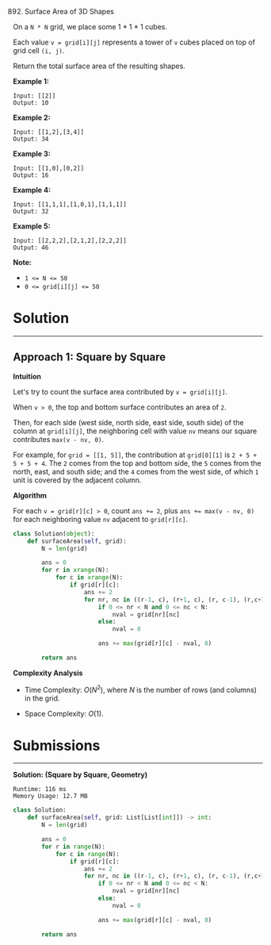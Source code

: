892. Surface Area of 3D Shapes

On a `N * N` grid, we place some 1 * 1 * 1 cubes.

Each value `v = grid[i][j]` represents a tower of `v` cubes placed on top of grid cell `(i, j)`.

Return the total surface area of the resulting shapes.

 

**Example 1:**
```
Input: [[2]]
Output: 10
```

**Example 2:**
```
Input: [[1,2],[3,4]]
Output: 34
```

**Example 3:**
```
Input: [[1,0],[0,2]]
Output: 16
```

**Example 4:**
```
Input: [[1,1,1],[1,0,1],[1,1,1]]
Output: 32
```

**Example 5:**
```
Input: [[2,2,2],[2,1,2],[2,2,2]]
Output: 46
```

**Note:**

* `1 <= N <= 50`
* `0 <= grid[i][j] <= 50`

# Solution
---
## Approach 1: Square by Square
**Intuition**

Let's try to count the surface area contributed by `v = grid[i][j]`.

When `v > 0`, the top and bottom surface contributes an area of `2`.

Then, for each side (west side, north side, east side, south side) of the column at `grid[i][j]`, the neighboring cell with value `nv` means our square contributes `max(v - nv, 0)`.

For example, for `grid = [[1, 5]]`, the contribution at `grid[0][1]` is `2 + 5 + 5 + 5 + 4`. The `2` comes from the top and bottom side, the `5` comes from the north, east, and south side; and the `4` comes from the west side, of which `1` unit is covered by the adjacent column.

**Algorithm**

For each `v = grid[r][c] > 0`, count `ans += 2`, plus `ans += max(v - nv, 0)` for each neighboring value `nv` adjacent to `grid[r][c]`.

```python
class Solution(object):
    def surfaceArea(self, grid):
        N = len(grid)

        ans = 0
        for r in xrange(N):
            for c in xrange(N):
                if grid[r][c]:
                    ans += 2
                    for nr, nc in ((r-1, c), (r+1, c), (r, c-1), (r,c+1)):
                        if 0 <= nr < N and 0 <= nc < N:
                            nval = grid[nr][nc]
                        else:
                            nval = 0

                        ans += max(grid[r][c] - nval, 0)

        return ans
```

**Complexity Analysis**

* Time Complexity: $O(N^2)$, where $N$ is the number of rows (and columns) in the grid.

* Space Complexity: $O(1)$.

# Submissions
---
**Solution: (Square by Square, Geometry)**
```
Runtime: 116 ms
Memory Usage: 12.7 MB
```
```python
class Solution:
    def surfaceArea(self, grid: List[List[int]]) -> int:
        N = len(grid)

        ans = 0
        for r in range(N):
            for c in range(N):
                if grid[r][c]:
                    ans += 2
                    for nr, nc in ((r-1, c), (r+1, c), (r, c-1), (r,c+1)):
                        if 0 <= nr < N and 0 <= nc < N:
                            nval = grid[nr][nc]
                        else:
                            nval = 0

                        ans += max(grid[r][c] - nval, 0)

        return ans
```